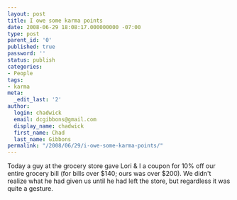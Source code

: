 ```yaml
---
layout: post
title: I owe some karma points
date: 2008-06-29 18:08:17.000000000 -07:00
type: post
parent_id: '0'
published: true
password: ''
status: publish
categories:
- People
tags:
- karma
meta:
  _edit_last: '2'
author:
  login: chadwick
  email: dcgibbons@gmail.com
  display_name: chadwick
  first_name: Chad
  last_name: Gibbons
permalink: "/2008/06/29/i-owe-some-karma-points/"
---
```

Today a guy at the grocery store gave Lori & I a coupon for 10% off our entire grocery bill (for bills over $140; ours was over $200). We didn't realize what he had given us until he had left the store, but regardless it was quite a gesture.

